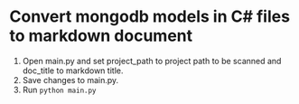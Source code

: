 # Convert mongodb models in C# files to markdown document

1. Open main.py and set project_path to project path to be scanned and doc_title to markdown title.
2. Save changes to main.py.
3. Run `python main.py`
